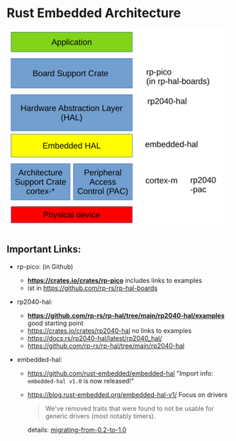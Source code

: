 # Rust Embedded Architecture

![Rust Embedded Architecture Pico](./rust-embedded-architecture-pico.svg "Rust Embedded Architecture Pico")

## Important Links:

* rp-pico: (in Github)
  * **<https://crates.io/crates/rp-pico>** includes links to examples
  * ist in <https://github.com/rp-rs/rp-hal-boards>
  
* rp2040-hal:
  * **<https://github.com/rp-rs/rp-hal/tree/main/rp2040-hal/examples>** good starting point
  * <https://crates.io/crates/rp2040-hal> no links to examples
  * <https://docs.rs/rp2040-hal/latest/rp2040_hal/>
  * <https://github.com/rp-rs/rp-hal/tree/main/rp2040-hal>  

* embedded-hal:
  * <https://github.com/rust-embedded/embedded-hal>  "Import info: `embedded-hal v1.0` is now released!"
  * <https://blog.rust-embedded.org/embedded-hal-v1/> Focus on drivers
    > We've removed traits that were found to not be usable for generic drivers (most notably timers).

    details: [migrating-from-0.2-to-1.0](https://github.com/rust-embedded/embedded-hal/blob/master/docs/migrating-from-0.2-to-1.0.md)
